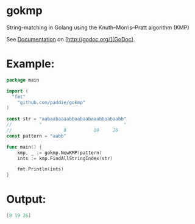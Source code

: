 gokmp
=====

String-matching in Golang using the Knuth–Morris–Pratt algorithm (KMP)

See [Documentation](http://godoc.org/github.com/paddie/gokmp) on [http://godoc.org/](GoDoc).

Example:
========
```Go
package main

import (
  "fmt"
	"github.com/paddie/gokmp"
)

const str = "aabaabaaaabbaabaabaaabbaabaabb"
//          "        _          _      _   "
//                   8          19     26
const pattern = "aabb"

func main() {
	kmp, _ := gokmp.NewKMP(pattern)
	ints := kmp.FindAllStringIndex(str)

	fmt.Println(ints)
}
```
Output:
=======
```Go
[8 19 26]
```
